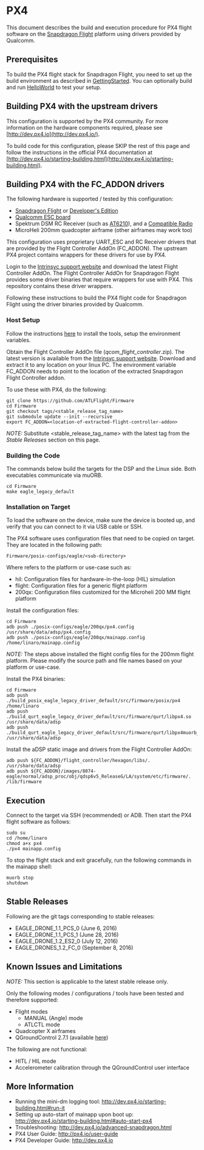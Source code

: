 # PX4

This document describes the build and execution procedure for PX4 flight software on the [Snapdragon Flight](https://www.intrinsyc.com/vertical-development-platforms/qualcomm-snapdragon-flight) platform using drivers provided by Qualcomm.

## Prerequisites

To build the PX4 flight stack for Snapdragon Flight, you need to set up the build environment as described in [GettingStarted](GettingStarted.md).
You can optionally build and run [HelloWorld](https://github.com/ATLFlight/ATLFlightDocs/blob/master/HelloWorld.md) to test your setup.

## Building PX4 with the upstream drivers

This configuration is supported by the PX4 community. For more information on the hardware components required, please see [http://dev.px4.io](http://dev.px4.io/).

To build code for this configuration, please SKIP the rest of this page and follow the instructions in the official PX4 documentation at [http://dev.px4.io/starting-building.html](http://dev.px4.io/starting-building.html).

## Building PX4 with the FC_ADDON drivers

The following hardware is supported / tested by this configuration:
* [Snapdragon Flight](https://shop.intrinsyc.com/products/qualcomm-snapdragon-flight-sbc) or [Developer's Edition](https://shop.intrinsyc.com/products/snapdragon-flight-dev-kit)
* [Qualcomm ESC board](http://shop.intrinsyc.com/products/qualcomm-electronic-speed-control-board)
* Spektrum DSM RC Receiver (such as [AT6210](http://www.spektrumrc.com/Products/Default.aspx?ProdID=SPMAR6210)), and a [Compatible Radio](https://www.spektrumrc.com/Air/Radios.aspx)
* MicroHeli 200mm quadcopter airframe (other airframes may work too)

This configuration uses proprietary UART_ESC and RC Receiver drivers that are provided by the Flight Controller AddOn (FC_ADDON). The upstream PX4 project contains wrappers for these drivers for use by PX4.

Login to the [Intrinsyc support website](http://support.intrinsyc.com/projects/snapdragon-flight/files) and download the latest Flight Controller AddOn. The Flight Controller AddOn for Snapdragon Flight provides some driver binaries that require wrappers for use with PX4. This repository contains these driver wrappers.

Following these instructions to build the PX4 flight code for Snapdragon Flight using the driver binaries provided by Qualcomm.

### Host Setup

Follow the instructions [here](https://github.com/ATLFlight/ATLFlightDocs) to install the tools, setup the environment variables.

Obtain the Flight Controller AddOn file (*_qcom_flight_controller_*.zip). The latest version is available from the [Intrinsyc support website](http://support.intrinsyc.com/projects/snapdragon-flight/files). Download and extract it to any location on your linux PC. The environment variable FC_ADDON needs to point to the location of the extracted Snapdragon Flight Controller addon.

To use these with PX4, do the following:

```
git clone https://github.com/ATLFlight/Firmware
cd Firmware
git checkout tags/<stable_release_tag_name>
git submodule update --init --recursive
export FC_ADDON=<location-of-extracted-flight-controller-addon>
```
*NOTE:* Substitute \<stable_release_tag_name\> with the latest tag from the *Stable Releases* section on this page.

### Building the Code
The commands below build the targets for the DSP and the Linux side. Both executables communicate via muORB.
```
cd Firmware
make eagle_legacy_default
```

### Installation on Target
To load the software on the device, make sure the device is booted up, and verify that you can connect to it via USB cable or SSH.

The PX4 software uses configuration files that need to be copied on target. They are located in the following path:
```
Firmware/posix-configs/eagle/<sub-directory>
```

Where <sub-directory> refers to the platform or use-case such as:
* hil: Configuration files for hardware-in-the-loop (HIL) simulation
* flight: Configuration files for a generic flight platform
* 200qx: Configuration files customized for the Microheli 200 MM flight platform

Install the configuration files:
```
cd Firmware
adb push ./posix-configs/eagle/200qx/px4.config /usr/share/data/adsp/px4.config
adb push ./posix-configs/eagle/200qx/mainapp.config /home/linaro/mainapp.config
```

*NOTE:* The steps above installed the flight config files for the 200mm flight platform. Please modify the source path and file names based on your platform or use-case.

Install the PX4 binaries:
```
cd Firmware
adb push ./build_posix_eagle_legacy_driver_default/src/firmware/posix/px4 /home/linaro
adb push ./build_qurt_eagle_legacy_driver_default/src/firmware/qurt/libpx4.so /usr/share/data/adsp
adb push ./build_qurt_eagle_legacy_driver_default/src/firmware/qurt/libpx4muorb_skel.so /usr/share/data/adsp
```

Install the aDSP static image and drivers from the Flight Controller AddOn:
```
adb push ${FC_ADDON}/flight_controller/hexagon/libs/. /usr/share/data/adsp
adb push ${FC_ADDON}/images/8074-eagle/normal/adsp_proc/obj/qdsp6v5_ReleaseG/LA/system/etc/firmware/. /lib/firmware
```

## Execution

Connect to the target via SSH (recommended) or ADB. Then start the PX4 flight software as follows:
```
sudo su
cd /home/linaro
chmod a+x px4
./px4 mainapp.config
```

To stop the flight stack and exit gracefully, run the following commands in the mainapp shell:
```
muorb stop
shutdown
```

## Stable Releases
Following are the git tags corresponding to stable releases:
- EAGLE_DRONE_1.1_PCS_0 (June 6, 2016)
- EAGLE_DRONE_1.1_PCS_1 (June 28, 2016)
- EAGLE_DRONE_1.2_ES2_0 (July 12, 2016)
- EAGLE_DRONES_1.2_FC_0 (September 8, 2016)

## Known Issues and Limitations

*NOTE:* This section is applicable to the latest stable release only.

Only the following modes / configurations / tools have been tested and therefore supported:
- Flight modes
  - MANUAL (Angle) mode
  - ATLCTL mode
- Quadcopter X airframes
- QGroundControl 2.7.1 (available [here](https://github.com/mavlink/qgroundcontrol/releases/tag/v2.7.1))

The following are not functional:
- HITL / HIL mode
- Accelerometer calibration through the QGroundControl user interface

## More Information
- Running the mini-dm logging tool: http://dev.px4.io/starting-building.html#run-it
- Setting up auto-start of mainapp upon boot up: http://dev.px4.io/starting-building.html#auto-start-px4
- Troubleshooting: http://dev.px4.io/advanced-snapdragon.html
- PX4 User Guide: http://px4.io/user-guide
- PX4 Developer Guide: http://dev.px4.io

